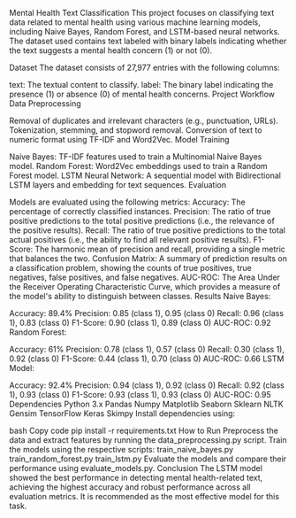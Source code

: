 Mental Health Text Classification
This project focuses on classifying text data related to mental health using various machine learning models, including Naive Bayes, Random Forest, and LSTM-based neural networks. The dataset used contains text labeled with binary labels indicating whether the text suggests a mental health concern (1) or not (0).

Dataset
The dataset consists of 27,977 entries with the following columns:

text: The textual content to classify.
label: The binary label indicating the presence (1) or absence (0) of mental health concerns.
Project Workflow
Data Preprocessing

Removal of duplicates and irrelevant characters (e.g., punctuation, URLs).
Tokenization, stemming, and stopword removal.
Conversion of text to numeric format using TF-IDF and Word2Vec.
Model Training

Naive Bayes: TF-IDF features used to train a Multinomial Naive Bayes model.
Random Forest: Word2Vec embeddings used to train a Random Forest model.
LSTM Neural Network: A sequential model with Bidirectional LSTM layers and embedding for text sequences.
Evaluation

Models are evaluated using the following metrics:
Accuracy: The percentage of correctly classified instances.
Precision: The ratio of true positive predictions to the total positive predictions (i.e., the relevance of the positive results).
Recall: The ratio of true positive predictions to the total actual positives (i.e., the ability to find all relevant positive results).
F1-Score: The harmonic mean of precision and recall, providing a single metric that balances the two.
Confusion Matrix: A summary of prediction results on a classification problem, showing the counts of true positives, true negatives, false positives, and false negatives.
AUC-ROC: The Area Under the Receiver Operating Characteristic Curve, which provides a measure of the model's ability to distinguish between classes.
Results
Naive Bayes:

Accuracy: 89.4%
Precision: 0.85 (class 1), 0.95 (class 0)
Recall: 0.96 (class 1), 0.83 (class 0)
F1-Score: 0.90 (class 1), 0.89 (class 0)
AUC-ROC: 0.92
Random Forest:

Accuracy: 61%
Precision: 0.78 (class 1), 0.57 (class 0)
Recall: 0.30 (class 1), 0.92 (class 0)
F1-Score: 0.44 (class 1), 0.70 (class 0)
AUC-ROC: 0.66
LSTM Model:

Accuracy: 92.4%
Precision: 0.94 (class 1), 0.92 (class 0)
Recall: 0.92 (class 1), 0.93 (class 0)
F1-Score: 0.93 (class 1), 0.93 (class 0)
AUC-ROC: 0.95
Dependencies
Python 3.x
Pandas
Numpy
Matplotlib
Seaborn
Sklearn
NLTK
Gensim
TensorFlow
Keras
Skimpy
Install dependencies using:

bash
Copy code
pip install -r requirements.txt
How to Run
Preprocess the data and extract features by running the data_preprocessing.py script.
Train the models using the respective scripts:
train_naive_bayes.py
train_random_forest.py
train_lstm.py
Evaluate the models and compare their performance using evaluate_models.py.
Conclusion
The LSTM model showed the best performance in detecting mental health-related text, achieving the highest accuracy and robust performance across all evaluation metrics. It is recommended as the most effective model for this task.

